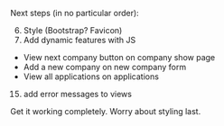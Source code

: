 Next steps (in no particular order):



6. Style (Bootstrap? Favicon)
14. Add dynamic features with JS
 - View next company button on company show page
 - Add a new company on new company form
 - View all applications on applications
15. add error messages to views

Get it working completely. Worry about styling last.
